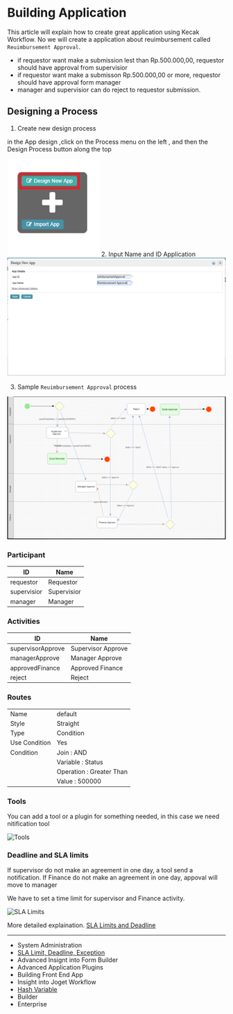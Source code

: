 
# Building Application 

This article will explain how to create great application using Kecak Workflow. No we will create a application about reuimbursement called `Reuimbursement Approval`.

- if requestor want make a submission lest than Rp.500.000,00, requestor should have approval from supervisior 
- if requestor want make a submisson Rp.500.000,00 or more, requestor should have approval form manager
- manager and supervisior can do reject to requestor submission.

## Designing a Process
1. Create new design process 

in the App design ,click on the Process menu on the left , and then the Design Process button along the top 

<img src = "https://raw.githubusercontent.com/kinnara-digital-studio/kecak-workflow/master/docs/assets/buildingApplication-createNewDesign.png" alt="buildingApplication-createNewDesign" />
2. Input Name and ID Application
 
<img src = "https://raw.githubusercontent.com/kinnara-digital-studio/kecak-workflow/master/docs/assets/buildingApplication-NameId.png" alt="buildingApplication-NameId" />

3. Sample `Reuimbursement Approval` process 

<img src = "https://raw.githubusercontent.com/kinnara-digital-studio/kecak-workflow/master/docs/assets/buildingApplication-designProcess.png" alt="buildingApplication-designProcess" />

### Participant

| ID | Name |
|---|---
| requestor | Requestor |
| supervisior | Supervisior |
| manager |	Manager |

### Activities

| ID | Name |
|---|---
| supervisorApprove | Supervisor Approve |
| managerApprove | Manager Approve |
| approvedFinance|	Approved Finance |
| reject | Reject |

### Routes

|  |  |
|---|---|
| Name | default |
| Style | Straight |
| Type | Condition |
| Use Condition | Yes |
| Condition | Join : AND |
|  | Variable : Status |
|  | Operation : Greater Than |
|  | Value : 500000 |


### Tools 

You can add a tool or a plugin for something needed, in this case we need nitification tool 

<img src = "https://raw.githubusercontent.com/kinnara-digital-studio/kecak-workflow/master/docs/assets/Tools.png" alt="Tools" />

### Deadline and SLA limits 
 
If supervisor do not make an agreement in one day, a tool send a notification. If Finance do not  make an agreement in one day, appoval will move to manager 

We have to set a time limit for supervisor and Finance activity.

<img src = "https://raw.githubusercontent.com/kinnara-digital-studio/kecak-workflow/master/docs/assets/SLA Limits" alt="SLA Limits" />

More detailed explaination. [SLA Limits and Deadline](buildingApplication_deadline.md)


----

- System Administration 
- [SLA Limit, Deadline, Exception](buildingApplication_deadline.md)
- Advanced Insignt into Form Builder 
- Advanced Application Plugins
- Building Front End App
- Insight into Joget Workflow
- [Hash Variable](buildingAplication_HashVariabel.md)
- Builder
- Enterprise
